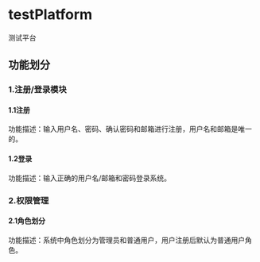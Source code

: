# testPlatform
测试平台

## 功能划分
### 1.注册/登录模块
#### 1.1注册
功能描述：输入用户名、密码、确认密码和邮箱进行注册，用户名和邮箱是唯一的。
#### 1.2登录
功能描述：输入正确的用户名/邮箱和密码登录系统。
### 2.权限管理
#### 2.1角色划分
功能描述：系统中角色划分为管理员和普通用户，用户注册后默认为普通用户角色。

